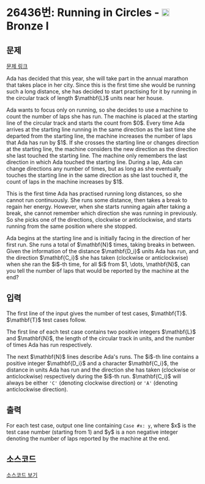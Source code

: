 # 26436번: Running in Circles - <img src="https://static.solved.ac/tier_small/5.svg" style="height:20px" /> Bronze I

<!-- performance -->

<!-- 문제 제출 후 깃허브에 푸시를 했을 때 제출한 코드의 성능이 입력될 공간입니다.-->

<!-- end -->

## 문제

[문제 링크](https://boj.kr/26436)


<p>Ada has decided that this year, she will take part in the annual marathon that takes place in her city. Since this is the first time she would be running such a long distance, she has decided to start practising for it by running in the circular track of length $\mathbf{L}$ units near her house.</p>

<p>Ada wants to focus only on running, so she decides to use a machine to count the number of laps she has run. The machine is placed at the starting line of the circular track and starts the count from $0$. Every time Ada arrives at the starting line running in the same direction as the last time she departed from the starting line, the machine increases the number of laps that Ada has run by $1$. If she crosses the starting line or changes direction at the starting line, the machine considers the new direction as the direction she last touched the starting line. The machine only remembers the last direction in which Ada touched the starting line. During a lap, Ada can change directions any number of times, but as long as she eventually touches the starting line in the same direction as she last touched it, the count of laps in the machine increases by $1$.</p>

<p>This is the first time Ada has practised running long distances, so she cannot run continuously. She runs some distance, then takes a break to regain her energy. However, when she starts running again after taking a break, she cannot remember which direction she was running in previously. So she picks one of the directions, clockwise or anticlockwise, and starts running from the same position where she stopped.</p>

<p>Ada begins at the starting line and is initially facing in the direction of her first run. She runs a total of $\mathbf{N}$ times, taking breaks in between. Given the information of the distance $\mathbf{D_i}$ units Ada has run, and the direction $\mathbf{C_i}$ she has taken (clockwise or anticlockwise) when she ran the $i$-th time, for all $i$ from $1, \dots, \mathbf{N}$, can you tell the number of laps that would be reported by the machine at the end?</p>



## 입력


<p>The first line of the input gives the number of test cases, $\mathbf{T}$. $\mathbf{T}$ test cases follow.</p>

<p>The first line of each test case contains two positive integers $\mathbf{L}$ and $\mathbf{N}$, the length of the circular track in units, and the number of times Ada has run respectively.</p>

<p>The next $\mathbf{N}$ lines describe Ada's runs. The $i$-th line contains a positive integer $\mathbf{D_i}$ and a character $\mathbf{C_i}$, the distance in units Ada has run and the direction she has taken (clockwise or anticlockwise) respectively during the $i$-th run. $\mathbf{C_i}$ will always be either <code>'C'</code> (denoting clockwise direction) or <code>'A'</code> (denoting anticlockwise direction).</p>



## 출력


<p>For each test case, output one line containing <code>Case #x: y</code>, where $x$ is the test case number (starting from 1) and $y$ is a non negative integer denoting the number of laps reported by the machine at the end.</p>



## 소스코드

[소스코드 보기](Running%20in%20Circles.py)